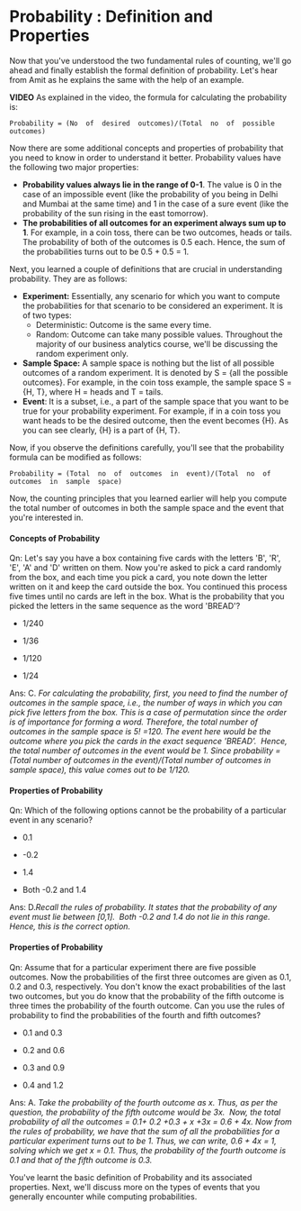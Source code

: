 # Probability : Definition and Properties

Now that you've understood the two fundamental rules of counting, we'll go ahead and finally establish the formal definition of probability.  Let's hear from Amit as he explains the same with the help of an example.

**VIDEO**
As explained in the video, the formula for calculating the probability is:

```
Probability = (No  of  desired  outcomes)/(Total  no  of  possible  outcomes)
```

Now there are some additional concepts and properties of probability that you need to know in order to understand it better.
Probability values have the following two major properties:

- **Probability values always lie in the range of 0-1**. The value is 0 in the case of an impossible event (like the probability of you being in Delhi and Mumbai at the same time) and 1 in the case of a sure event (like the probability of the sun rising in the east tomorrow).
- **The probabilities of all outcomes for an experiment always sum up to 1**. For example, in a coin toss, there can be two outcomes, heads or tails. The probability of both of the outcomes is 0.5 each. Hence, the sum of the probabilities turns out to be 0.5 + 0.5 = 1.

Next, you learned a couple of definitions that are crucial in understanding probability. They are as follows:

- **Experiment:** Essentially, any scenario for which you want to compute the probabilities for that scenario to be considered an experiment. It is of two types:
  - Deterministic: Outcome is the same every time.
  - Random: Outcome can take many possible values. Throughout the majority of our business analytics course, we'll be discussing the random experiment only.
- **Sample Space:** A sample space is nothing but the list of all possible outcomes of a random experiment. It is denoted by S = {all the possible outcomes}. For example, in the coin toss example, the sample space S = {H, T}, where H = heads and T = tails.
- **Event**: It is a subset, i.e., a part of the sample space that you want to be true for your probability experiment. For example, if in a coin toss you want heads to be the desired outcome, then the event becomes {H}. As you can see clearly, {H} is a part of {H, T}.

Now, if you observe the definitions carefully, you'll see that the probability formula can be modified as follows:

```
Probability = (Total  no  of  outcomes  in  event)/(Total  no  of  outcomes  in  sample  space)
```

Now, the counting principles that you learned earlier will help you compute the total number of outcomes in both the sample space and the event that you're interested in.



#### Concepts of Probability

Qn: Let's say you have a box containing five cards with the letters 'B', 'R', 'E', 'A' and 'D' written on them. Now you're asked to pick a card randomly from the box, and each time you pick a card, you note down the letter written on it and keep the card outside the box. You continued this process five times until no cards are left in the box. What is the probability that you picked the letters in the same sequence as the word 'BREAD'?

- 1/240

- 1/36

- 1/120

- 1/24

Ans: C. *For calculating the probability, first, you need to find the number of outcomes in the sample space, i.e., the number of ways in which you can pick five letters from the box. This is a case of permutation since the order is of importance for forming a word. Therefore, the total number of outcomes in the sample space is 5! =120. The event here would be the outcome where you pick the cards in the exact sequence 'BREAD'.  Hence, the total number of outcomes in the event would be 1. Since probability = (Total number of outcomes in the event)/(Total number of outcomes in sample space), this value comes out to be 1/120.*



#### Properties of Probability

Qn: Which of the following options cannot be the probability of a particular event in any scenario?

- 0.1

- -0.2

- 1.4

- Both -0.2 and 1.4

Ans: D.*Recall the rules of probability. It states that the probability of any event must lie between [0,1].  Both -0.2 and 1.4 do not lie in this range. Hence, this is the correct option.*



#### Properties of Probability

Qn: Assume that for a particular experiment there are five possible outcomes. Now the probabilities of the first three outcomes are given as 0.1, 0.2 and 0.3, respectively. You don't know the exact probabilities of the last two outcomes, but you do know that the probability of the fifth outcome is three times the probability of the fourth outcome. Can you use the rules of probability to find the probabilities of the fourth and fifth outcomes?

- 0.1 and 0.3

- 0.2 and 0.6

- 0.3 and 0.9

- 0.4 and 1.2

Ans: A. *Take the probability of the fourth outcome as x. Thus, as per the question, the probability of the fifth outcome would be 3x.  Now, the total probability of all the outcomes = 0.1+ 0.2 +0.3 + x +3x = 0.6 + 4x. Now from the rules of probability, we have that the sum of all the probabilities for a particular experiment turns out to be 1. Thus, we can write, 0.6 + 4x = 1, solving which we get x = 0.1. Thus, the probability of the fourth outcome is 0.1 and that of the fifth outcome is 0.3.*



You've learnt the basic definition of Probability and its associated properties. Next, we'll discuss more on the types of events that you generally encounter while computing probabilities.
